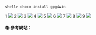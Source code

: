 
```
shell> choco install gpg4win
```

1 ![](http://i.imgur.com/5YHP7DK.png)
2 ![](http://i.imgur.com/pHaEolO.png)
3 ![](http://i.imgur.com/y8DkaAL.png)
4 ![](http://i.imgur.com/PV1vorI.png)
5 ![](http://i.imgur.com/X35o0rk.png)
6 ![](http://i.imgur.com/rYIhkT3.png)
7 ![](http://i.imgur.com/Xp2BAPS.png)
8 ![](http://i.imgur.com/S7mFUuW.png)
9 ![](http://i.imgur.com/4mdpsM3.png)




#### :books: 參考網站：

